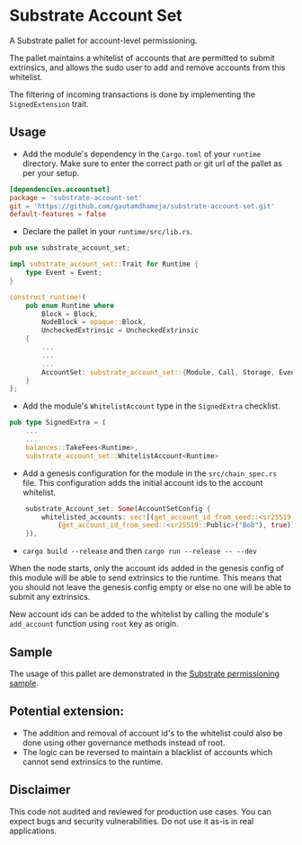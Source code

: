 # Substrate Account Set

A Substrate pallet for account-level permissioning.

The pallet maintains a whitelist of accounts that are permitted to submit extrinsics, and allows the sudo user to add and remove accounts from this whitelist.

The filtering of incoming transactions is done by implementing the `SignedExtension` trait.

## Usage

* Add the module's dependency in the `Cargo.toml` of your `runtime` directory. Make sure to enter the correct path or git url of the pallet as per your setup.

```toml
[dependencies.accountset]
package = 'substrate-account-set'
git = 'https://github.com/gautamdhameja/substrate-account-set.git'
default-features = false
```

* Declare the pallet in your `runtime/src/lib.rs`.

```rust
pub use substrate_account_set;

impl substrate_account_set::Trait for Runtime {
    type Event = Event;
}

construct_runtime!(
    pub enum Runtime where
        Block = Block,
        NodeBlock = opaque::Block,
        UncheckedExtrinsic = UncheckedExtrinsic
    {
        ...
        ...
        ...
        AccountSet: substrate_account_set::{Module, Call, Storage, Event<T>, Config<T>},
    }
);
```

* Add the module's `WhitelistAccount` type in the `SignedExtra` checklist.

```rust
pub type SignedExtra = (
    ...
    ...
    balances::TakeFees<Runtime>,
    substrate_account_set::WhitelistAccount<Runtime>
```

* Add a genesis configuration for the module in the `src/chain_spec.rs` file. This configuration adds the initial account ids to the account whitelist.

```rust
    substrate_Account_set: Some(AccountSetConfig {
        whitelisted_accounts: vec![(get_account_id_from_seed::<sr25519::Public>("Alice"), true),
            (get_account_id_from_seed::<sr25519::Public>("Bob"), true)],
    }),
```

* `cargo build --release` and then `cargo run --release -- --dev`

When the node starts, only the account ids added in the genesis config of this module will be able to send extrinsics to the runtime. This means that you should not leave the genesis config empty or else no one will be able to submit any extrinsics.

New account ids can be added to the whitelist by calling the module's `add_account` function using `root` key as origin.

## Sample

The usage of this pallet are demonstrated in the [Substrate permissioning sample](https://github.com/gautamdhameja/substrate-permissioning).

## Potential extension:

* The addition and removal of account id's to the whitelist could also be done using other governance methods instead of root.
* The logic can be reversed to maintain a blacklist of accounts which cannot send extrinsics to the runtime.

## Disclaimer

This code not audited and reviewed for production use cases. You can expect bugs and security vulnerabilities. Do not use it as-is in real applications.
